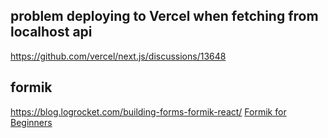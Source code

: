 ## problem deploying to Vercel when fetching from localhost api

https://github.com/vercel/next.js/discussions/13648

## formik

https://blog.logrocket.com/building-forms-formik-react/
[Formik for Beginners](https://www.codedaily.io/courses/Formik-for-Beginners)
